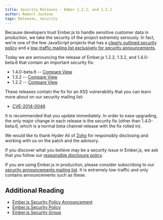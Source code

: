 ```yaml
---
title: Security Releases - Ember 1.2.2, and 1.3.2
author: Robert Jackson
tags: Releases, Security
---
```


Because developers trust Ember.js to handle sensitive customer data in
production, we take the security of the project extremely seriously.  In
fact, we're one of the few JavaScript projects that has a [clearly
outlined security policy](/security/) and a
[low-traffic mailing list exclusively for security
announcements](https://groups.google.com/forum/#!forum/ember-security).

Today we are announcing the release of Ember.js 1.2.2,
1.3.2, and 1.4.0-beta.6 that contain an important security fix:

* 1.4.0-beta.6 -- [Compare View](https://github.com/emberjs/ember.js/compare/v1.4.0-beta.5...v1.4.0-beta.6)
* 1.3.2 -- [Compare View](https://github.com/emberjs/ember.js/compare/v1.3.1...v1.3.2)
* 1.2.2 -- [Compare View](https://github.com/emberjs/ember.js/compare/v1.2.1...v1.2.2)

These releases contain the fix for an XSS vulnerability that
you can learn more about on our security mailing list:

* [CVE-2014-0046](https://groups.google.com/forum/#!topic/ember-security/1h6FRgr8lXQ)

It is recommended that you update immediately. In order to ease
upgrading, the only major change in each release is the security fix
(other than 1.4.0-beta.6, which is a normal beta channel release with
the fix rolled in).

We would like to thank Hyder Ali of [Zoho](https://www.zoho.com)
for responsibly disclosing and working with us on the patch
and the advisory.

If you discover what you believe may be a security issue in Ember.js, we
ask that you follow our [responsible disclosure
policy](/security/).

If you are using Ember.js in production, please consider subscribing to
our [security announcements mailing
list](https://groups.google.com/forum/#!forum/ember-security).  It is
extremely low-traffic and only contains announcements such as these.

## Additional Reading

* [Ember.js Security Policy Announcement](/blog/2013/04/05/announcing-the-ember-security-policy.html)
* [Ember.js Security Policy](/security/)
* [Ember.js Security Group](https://groups.google.com/forum/#!forum/ember-security)
